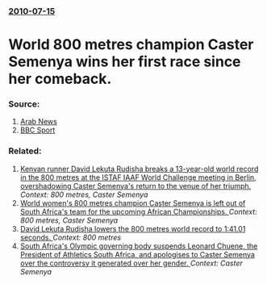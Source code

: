 ### [2010-07-15](/news/2010/07/15/index.md)

# World 800 metres champion Caster Semenya wins her first race since her comeback. 




### Source:

1. [Arab News](http://arabnews.com/sports/article85007.ece)
2. [BBC Sport](http://news.bbc.co.uk/sport2/hi/athletics/8822744.stm)

### Related:

1. [Kenyan runner David Lekuta Rudisha breaks a 13-year-old world record in the 800 metres at the ISTAF IAAF World Challenge meeting in Berlin, overshadowing Caster Semenya's return to the venue of her triumph. ](/news/2010/08/22/kenyan-runner-david-lekuta-rudisha-breaks-a-13-year-old-world-record-in-the-800-metres-at-the-istaf-iaaf-world-challenge-meeting-in-berlin.md) _Context: 800 metres, Caster Semenya_
2. [World women's 800 metres champion Caster Semenya is left out of South Africa's team for the upcoming African Championships. ](/news/2010/07/11/world-women-s-800-metres-champion-caster-semenya-is-left-out-of-south-africa-s-team-for-the-upcoming-african-championships.md) _Context: 800 metres, Caster Semenya_
3. [David Lekuta Rudisha lowers the 800 metres world record to 1:41.01 seconds. ](/news/2010/08/29/david-lekuta-rudisha-lowers-the-800-metres-world-record-to-1-41-01-seconds.md) _Context: 800 metres_
4. [ South Africa's Olympic governing body suspends Leonard Chuene, the President of Athletics South Africa, and apologises to Caster Semenya over the controversy it generated over her gender. ](/news/2009/11/5/south-africa-s-olympic-governing-body-suspends-leonard-chuene-the-president-of-athletics-south-africa-and-apologises-to-caster-semenya-ov.md) _Context: Caster Semenya_
